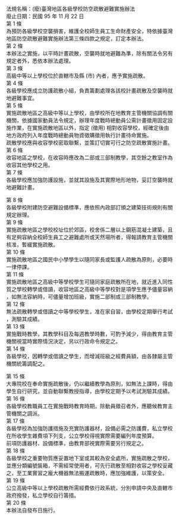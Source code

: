 法規名稱：(廢)臺灣地區各級學校防空疏散避難實施辦法  
廢止日期：民國 95 年 11 月 22 日  
第 1 條  
為預防各級學校空襲損害，維護全校師生員工生命財產安全，特依據臺灣  
地區防空疏散避難實施辦法第三條四款之規定，訂定本辦法。  
第 2 條  
本辦法之實施，以平時計畫疏散，空襲時就地避難為準，除有關法令另有  
規定者外，悉依本辦法處理。  
第 3 條  
高級中等以上學校位於直轄市及縣 (市) 內者，應予實施疏散。  
第 4 條  
各級學校應成立防護疏散小組，負責籌劃處理各該校計畫疏散及空襲時就  
地避難事宜。  
第 5 條  
實施疏散地區之高級中等以上學校，由學校所在地教育主管機關協調有關  
機關，依據國家動員法令規定，辦理年度戰時總動員公需計畫徵用固定設  
施作業，在實施疏散地區以外，指定 (徵用) 相對收容學校，經確定後由  
地方政府列入年度戰時總動員物資徵購徵用執行計畫待命實施。  
疏散學校應與收容學校密取聯繫，並策訂切實可行之防空疏散實施計畫。  
第 6 條  
收容地區之學校，在收容時應改為二部或三部制教學，其空餘之教室作為  
收容其他學校之用。  
第 7 條  
各級學校應加強防護設施，並就其設施及其實際地形地物，妥訂空襲時就  
地避難計畫。  


第 8 條  
各級學校附建防空避難設備標準，應依照內政部訂頒之建築技術規則有關  
規定辦理。  
第 9 條  
實施疏散地區之學校校址位於郊區，校舍係二層以上鋼筋混凝土建築，且  
有足夠容納全校師生員工之避難處所或天然場所者，得報請教育主管機關  
核准，暫緩實施疏散。  
第 10 條  
實施疏散地區之國民中小學學生以隨同家長或監護人疏散為原則，必要時  
一律停課。  
第 11 條  
實施疏散地區之高級中等學校學生可隨同家庭疏散所在地，就近進入同性  
質之學校轉學或借讀，收容地區之高級中等學校對是項學生應予儘量容納  
，如無法容納時，可儘量增加班級，實施二部制或三部制教學。  
第 12 條  
無法疏散轉學或借讀之中等學校學生，准在家自習，由學校定期舉行考試  
，測驗其成績。  
第 13 條  
實施戰時教學，其教學科目及每週教學時數，可酌予減少，得由教育主管  
機關視當時實際情況決定，另以行政命令規定之。  
第 14 條  
各級學校，因轉學或借讀之學生，而增減班級之經費員額，由各隸屬主管  
機關統籌調配之。  


第 15 條  
大專院校在奉命實施疏散後，仍以繼續教學為原則，如無法上課時，得由  
學生自行研究，並自動聯繫教授指導，由學校定期予以考試測驗其成績。  
第 16 條  
各級學校教職員工在實施戰時教育時期，除動員徵召者外，應聽候教育主  
管機關之調派。  
第 17 條  
各級學校為加強防護措施及充實防護器材，設備必需之防護費，私立學校  
在所收學生雜費項下列支，公立學校得視實際需要編列年度預算。  
前項防護器材、設備標準，由教育部視實際需要另行規定之。  
第 18 條  
各級學校之重要物質應妥置地下室或其較為安全處所，實施疏散之學校，  
並應分類編號裝箱，不需經常使用者，可先行疏散至相對收容之學校妥藏  
之，至工業實習之龐大機器無法搬運疏散時，應加強維護，以策安全。  
第 19 條  
公立高級中等以上學校疏散所需經費依行政系統，分別申請中央及直轄市  
政府撥發，私立學校自行籌措。  
第 20 條  
本辦法自發布日施行。  


